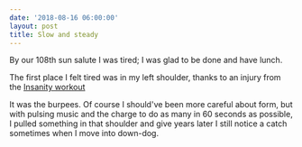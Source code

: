 ```yaml
---
date: '2018-08-16 06:00:00'
layout: post
title: Slow and steady
---
```


By our 108th sun salute I was tired; I was glad to be done and have lunch.

The first place I felt tired was in my left shoulder, thanks to an injury from the [Insanity workout](https://www.amazon.com/gp/product/B00H1IBTXG/ref=as_li_tl?ie=UTF8&tag=annalisa144-20&camp=1789&creative=9325&linkCode=as2&creativeASIN=B00H1IBTXG&linkId=d7eec4951e58be17e31e235e41a6ef5c)

It was the burpees. Of course I should've been more careful about form, but with pulsing music and the charge to do as many in 60 seconds as possible, I pulled something in that shoulder and give years later I still notice a catch sometimes when I move into down-dog.